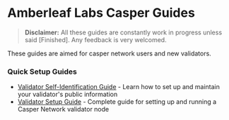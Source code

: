 # Amberleaf Labs Casper Guides

> **Disclaimer:** All these guides are constantly work in progress unless said [Finished].
Any feedback is very welcomed.

These guides are aimed for casper network users and new validators.

### Quick Setup Guides
- [Validator Self-Identification Guide](account-info-guide.md) - Learn how to set up and maintain your validator's public information 
- [Validator Setup Guide](validator-setup-guide.md) - Complete guide for setting up and running a Casper Network validator node